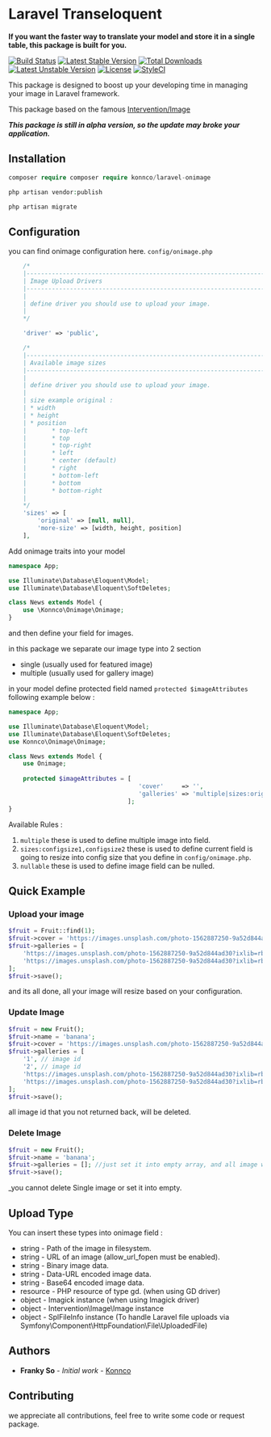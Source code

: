 # Laravel Transeloquent

**If you want the faster way to translate your model and store it in a single table, this package is built for you.**

[![Build Status](https://travis-ci.org/Konnco/laravel-onimage.svg?branch=master)](https://travis-ci.org/Konnco/laravel-onimage)
[![Latest Stable Version](https://poser.pugx.org/konnco/laravel-onimage/v/stable)](https://packagist.org/packages/konnco/laravel-onimage)
[![Total Downloads](https://poser.pugx.org/konnco/laravel-onimage/downloads)](https://packagist.org/packages/konnco/laravel-onimage)
[![Latest Unstable Version](https://poser.pugx.org/konnco/laravel-onimage/v/unstable)](https://packagist.org/packages/konnco/laravel-onimage)
[![License](https://poser.pugx.org/konnco/laravel-onimage/license)](https://packagist.org/packages/konnco/laravel-onimage)
[![StyleCI](https://github.styleci.io/repos/228747586/shield?branch=master)](https://github.styleci.io/repos/228747586)

This package is designed to boost up your developing time in managing your image in Laravel framework.

This package based on the famous [Intervention/Image](http://image.intervention.io)

***This package is still in alpha version, so the update may broke your application.***

## Installation
```php
composer require composer require konnco/laravel-onimage
```

```php
php artisan vendor:publish
```

```php
php artisan migrate
```

## Configuration
you can find onimage configuration here. `config/onimage.php`

```php
    /*
    |--------------------------------------------------------------------------
    | Image Upload Drivers
    |--------------------------------------------------------------------------
    |
    | define driver you should use to upload your image.
    |
    */

    'driver' => 'public',

    /*
    |--------------------------------------------------------------------------
    | Available image sizes
    |--------------------------------------------------------------------------
    |
    | define driver you should use to upload your image.
    |
    | size example original :
    | * width
    | * height
    | * position
    |       * top-left
    |       * top
    |       * top-right
    |       * left
    |       * center (default)
    |       * right
    |       * bottom-left
    |       * bottom
    |       * bottom-right
    |
    */
    'sizes' => [
        'original' => [null, null],
        'more-size' => [width, height, position]
    ],
```

Add onimage traits into your model

```php
namespace App;

use Illuminate\Database\Eloquent\Model;
use Illuminate\Database\Eloquent\SoftDeletes;

class News extends Model {
    use \Konnco\Onimage\Onimage;
}
```

and then define your field for images.

in this package we separate our image type into 2 section
* single (usually used for featured image)
* multiple (usually used for gallery image)

in your model define protected field named `protected $imageAttributes` following example below :
```php
namespace App;

use Illuminate\Database\Eloquent\Model;
use Illuminate\Database\Eloquent\SoftDeletes;
use Konnco\Onimage\Onimage;

class News extends Model {
    use Onimage;
    
    protected $imageAttributes = [
                                    'cover'     => '',
                                    'galleries' => 'multiple|sizes:original,square|nullable',
                                 ];
}
```

Available Rules :
1. `multiple` these is used to define multiple image into field.
2. `sizes:configsize1,configsize2` these is used to define current field is going to resize into config size that you define in `config/onimage.php`.
3. `nullable` these is used to define image field can be nulled.

## Quick Example
### Upload your image
```php
$fruit = Fruit::find(1);
$fruit->cover = 'https://images.unsplash.com/photo-1562887250-9a52d844ad30?ixlib=rb-1.2.1&ixid=eyJhcHBfaWQiOjEyMDd9&auto=format&fit=crop&w=2089&q=80';
$fruit->galleries = [
    'https://images.unsplash.com/photo-1562887250-9a52d844ad30?ixlib=rb-1.2.1&ixid=eyJhcHBfaWQiOjEyMDd9&auto=format&fit=crop&w=2089&q=80',
    'https://images.unsplash.com/photo-1562887250-9a52d844ad30?ixlib=rb-1.2.1&ixid=eyJhcHBfaWQiOjEyMDd9&auto=format&fit=crop&w=2089&q=80',
];
$fruit->save();
```

and its all done, all your image will resize based on your configuration.


### Update Image
```php
$fruit = new Fruit();
$fruit->name = 'banana';
$fruit->cover = 'https://images.unsplash.com/photo-1562887250-9a52d844ad30?ixlib=rb-1.2.1&ixid=eyJhcHBfaWQiOjEyMDd9&auto=format&fit=crop&w=2089&q=80';
$fruit->galleries = [
    '1', // image id
    '2', // image id
    'https://images.unsplash.com/photo-1562887250-9a52d844ad30?ixlib=rb-1.2.1&ixid=eyJhcHBfaWQiOjEyMDd9&auto=format&fit=crop&w=2089&q=80',
    'https://images.unsplash.com/photo-1562887250-9a52d844ad30?ixlib=rb-1.2.1&ixid=eyJhcHBfaWQiOjEyMDd9&auto=format&fit=crop&w=2089&q=80',
];
$fruit->save();
```

all image id that you not returned back, will be deleted. 


### Delete Image
```php
$fruit = new Fruit();
$fruit->name = 'banana';
$fruit->galleries = []; //just set it into empty array, and all image will be cleared.
$fruit->save();
```

_you cannot delete Single image or set it into empty.

## Upload Type
You can insert these types into onimage field :
* string - Path of the image in filesystem.
* string - URL of an image (allow_url_fopen must be enabled).
* string - Binary image data.
* string - Data-URL encoded image data.
* string - Base64 encoded image data.
* resource - PHP resource of type gd. (when using GD driver)
* object - Imagick instance (when using Imagick driver)
* object - Intervention\Image\Image instance
* object - SplFileInfo instance (To handle Laravel file uploads via Symfony\Component\HttpFoundation\File\UploadedFile)

## Authors

* **Franky So** - *Initial work* - [Konnco](https://github.com/konnco)

## Contributing
we appreciate all contributions, feel free to write some code or request package.